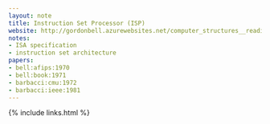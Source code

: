 ```yaml
---
layout: note
title: Instruction Set Processor (ISP)
website: http://gordonbell.azurewebsites.net/computer_structures__readings_and_examples/index.html
notes:
- ISA specification
- instruction set architecture
papers:
- bell:afips:1970
- bell:book:1971
- barbacci:cmu:1972
- barbacci:ieee:1981
---
```


{% include links.html %}
